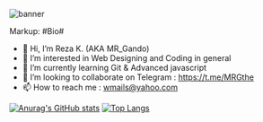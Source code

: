![banner](https://user-images.githubusercontent.com/86018280/131982884-2465e7ab-f055-46ba-95e6-910821702349.png)

Markup: #Bio#
- 👋 Hi, I’m Reza K. (AKA MR_Gando)
- 👀 I’m interested in Web Designing and Coding in general 
- 🌱 I’m currently learning Git & Advanced javascript
- 💞️ I’m looking to collaborate on Telegram : https://t.me/MRGthe
- 📫 How to reach me : wmails@yahoo.com

[![Anurag's GitHub stats](https://github-readme-stats.vercel.app/api?username=MRGando&show_icons=true&theme=midnight-purple)](https://github.com/anuraghazra/github-readme-stats)
[![Top Langs](https://github-readme-stats.vercel.app/api/top-langs/?username=MRGando&layout=compact)](https://github.com/anuraghazra/github-readme-stats)

<!---
MRGando/MRGando is a ✨ special ✨ repository because its `README.md` (this file) appears on your GitHub profile.
You can click the Preview link to take a look at your changes.
--->
